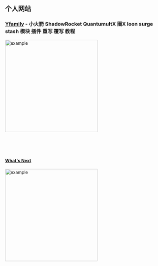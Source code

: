 ## 个人网站
### [Yfamily](https://whatshub.top)  - 小火箭 ShadowRocket QuantumultX 圈X loon surge stash 模块 插件 重写 覆写 教程
<img src="https://www.whatshub.top/IMG/site.png" alt="example" width="300px">

<br><br><br>

#### [What's Next](https://algo-staking.de)
<img src="https://algo-staking.de/logo/whatsnext.png" alt="example" width="300px">
